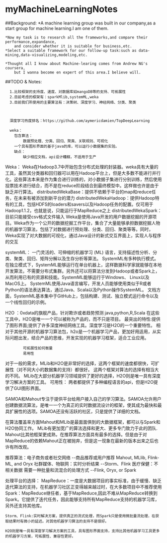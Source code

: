 # myMachineLearningNotes
##Background:
	*A machine learning group was built in our company,as a start group for machine learning.I am one of them.
	
	*Now my task is to research all the frameworks,and compare their performance,expandance,
		and consider whether it is suitable for business,etc.
	*Select a suitable framework for our follow-up task:such as data-mining,data-visualizing,modeling,etc.
	
	*Thought all I know about Machine-learing comes from Andrew NG's coursera,
		but I wanna become en expert of this area.I believe will.
	
##TODO & Notes:

      1.比较框架的支持度、速度、对数据库如mangoDB等的支持、可拓展性
      2.目前考虑的框架有：sparkMlib,systemML,weka
	  3.目前我们所使用的主要算法有：决策树、深度学习、神经网络、分类、聚类


	  
	  深度学习热度排名：https://github.com/aymericdamien/TopDeepLearning
	  
	  weka：
		包含算法：
			数据预处理、分类、回归、聚类、关联规则、可视化
		一个具有图形界面的基于java的库，可以运行小数据集的实验。
		缺点：
			缺少相应文档，api设计糟糕，不适用于生产

Weka：
	Weka在Hadoop3.7中开始包含分布式处理的封装器。weka具有大量的工具，虽然其分类器和回归器可以用在Hadoop平台上，但是大多数不能进行并行化。这些算法本来是作为集合进行训练的，对小数据子集进行分别训练，然后使用投票技术进行结合，而不是在reduce阶段结合到最终模型中。这样做也许是由于缺乏并行算法。
	distributedWekaBase：提供不依赖于平台的map和reduce任务，在未来有被添加到新平台的潜力
	distributedWekaHadoop：提供Hadoop特有的工具，包括HDFS的loaders和savers以及Hadoop任务的配置。仅可用于Hadoop1.1.2，也就是说，只能运行于MapReduce之上
	distributedWekaSpark：目前只能接受csv格式文件输入
	Weka是使用Java开发的用户数据挖掘的开源项目。Weka作为一个公开的数据挖掘工作平台，集合了大量能够承担数据挖掘人物的机器学习算法，包括了对数据进行预处理、分类、回归、聚类等等。同时，Weka实现了对大数据的可视化，通过Java设计的新式交互界面上，实现人与程序的交互

		
systemML： 一门灵活的、可伸缩的机器学习 (ML) 语言，支持描述性分析、分类、聚类、回归、矩阵分解以及生存分析等算法。
SystemML有多种执行模式。在独立模式下，SystemML能够运行在单台机器上，这样数据科学家就能够在本地开发算法，不需要分布式集群。另外还可以将算法分发到Hadoop或者Spark上，从而利用已有的资源和技能。SystemML能够运行于Windows、 Linux以及MacOS上。
SystemML使用Java语言编写，开发人员能够使用类似于R或者Python的语法表达算法，通过Java、Scala以及Python操作SystemML。
文档方面，SystemML基本集中于GitHub上，包括构建、测试、独立模式运行命令以及一个线性回归的示例。

H2O	：0xdata的旗舰产品，针对欺诈或者趋势预测
java,python,R,Scala
在这些工具中，H2O是唯一一个可以被称为产品的，而不只是项目。
最突出的特性:提供了图形界面;提供了许多深度神经网络工具。深度学习是H2O的一个重要特性。
相对于其他开源的机器学习算法包，h2o是一个机器学习产品，更加好用适用，从实际问题出发，结合产品的思维，开发实现的机器学习框架，适合工业应用。
	
			可拓展性如何衡量
			易用性
			
对于一般的需求，MLib和H2O是非常好的选择，这两个框架的速度都很快，可扩展性（对不同大小的数据集的支持）都很好。
这两个框架对算法的选择有相当大的不同。
MLib在大部分机器学习领域提供了更好的选择，H2O则是唯一具有深度学习解决方案的工具。
可用性：			   两者都提供了多种编程语言的api，但是H2O提供了GUI图形界面。
	
SAMOA和Mahout专注于提供平台给用户接入自己的学习算法。SAMOA允许用户创建数据流算法，是唯一一个为真正的实时数据流设计的框架，使其成为最快和最具扩展性的选项。SAMOA还没有活跃的社区，只是提供了详细的文档。

在算法覆盖率方面Mahout和MLib是最面面俱到的大数据框架，都可以与Spark和H2O协同工作。
MLib有更加宽广的算法选择和更大、更多专门致力于此的团队.
Mahout比其他框架更成熟，在推荐算法方面具有最多的选择。但是由于对MapReduce的依赖Mahout正在被抛弃，但是这一现象在最新的版本出来之后也许有所改观。


推荐算法：电子商务或者社交网络 --商品推荐或用户推荐  Mahout, MLlib, Flink-ML, and Oryx
社群媒体、物联网：实时分析结果 --Storm、Flink
医疗保健：不相关数据 需要一种批量和流混合的处理方式 --Flink, Oryx, or Spark




处理平台的选择：
	MapReduce：一度是大数据项目的事实标准，由于缓慢、缺乏迭代算法的支持，在机器学习社区正变得越来越过时，在大多数项目中不推荐使用
	Spark：MapReduce继任者，基于MapReduce,因此不难从MapReduce转换到Spark。它提供了迭代任务，因此能够支持所有MapReduce支持的机器学习库，另外还支持其他库。
	
	Storm、Flink:实时解决方案，提供真正的流式处理，而Spark只是使用微批量流处理，在获取结果时有微小的延迟。对其他机器学习算法的支持不是很好。
	
	H2O则是唯一具有深度学习解决方案的工具，具有图形界面支持，支持比其他机器学习工具更多的机器学习方案，可拓展性、兼容性更好。
	









